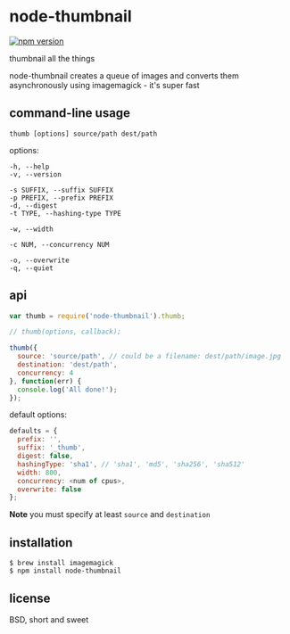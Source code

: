 node-thumbnail
==============

[![npm version](https://badge.fury.io/js/node-thumbnail.svg)](https://badge.fury.io/js/node-thumbnail)

thumbnail all the things

node-thumbnail creates a queue of images and converts them asynchronously using
imagemagick - it's super fast

command-line usage
------------------

    thumb [options] source/path dest/path

options:

    -h, --help
    -v, --version

    -s SUFFIX, --suffix SUFFIX
    -p PREFIX, --prefix PREFIX
    -d, --digest
    -t TYPE, --hashing-type TYPE

    -w, --width

    -c NUM, --concurrency NUM

    -o, --overwrite
    -q, --quiet

api
---

```js
var thumb = require('node-thumbnail').thumb;

// thumb(options, callback);

thumb({
  source: 'source/path', // could be a filename: dest/path/image.jpg
  destination: 'dest/path',
  concurrency: 4
}, function(err) {
  console.log('All done!');
});
```

default options:

```js
defaults = {
  prefix: '',
  suffix: '_thumb',
  digest: false,
  hashingType: 'sha1', // 'sha1', 'md5', 'sha256', 'sha512'
  width: 800,
  concurrency: <num of cpus>,
  overwrite: false
};
```

**Note** you must specify at least `source` and `destination`

installation
------------

    $ brew install imagemagick
    $ npm install node-thumbnail

license
-------

BSD, short and sweet
